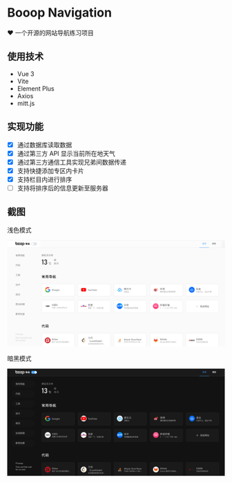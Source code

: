 # Booop Navigation

❤️ 一个开源的网站导航练习项目

## 使用技术

- Vue 3
- Vite
- Element Plus
- Axios
- mitt.js

## 实现功能

- [x] 通过数据库读取数据  
- [x] 通过第三方 API 显示当前所在地天气  
- [x] 通过第三方通信工具实现兄弟间数据传递  
- [x] 支持快捷添加专区内卡片  
- [x] 支持栏目内进行排序  
- [ ] 支持将排序后的信息更新至服务器  

## 截图

浅色模式

![图片](src/assets/hero-light-one.png)

暗黑模式

![图片](src/assets/hero-dark-one.png)